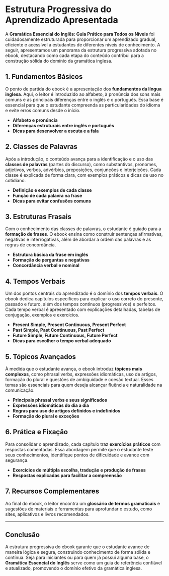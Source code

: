 
# Estrutura Progressiva do Aprendizado Apresentada

A **Gramática Essencial do Inglês: Guia Prático para Todos os Níveis** foi cuidadosamente estruturada para proporcionar um aprendizado gradual, eficiente e acessível a estudantes de diferentes níveis de conhecimento. A seguir, apresentamos um panorama da estrutura progressiva adotada no ebook, destacando como cada etapa do conteúdo contribui para a construção sólida do domínio da gramática inglesa.

## 1. Fundamentos Básicos

O ponto de partida do ebook é a apresentação dos **fundamentos da língua inglesa**. Aqui, o leitor é introduzido ao alfabeto, à pronúncia dos sons mais comuns e às principais diferenças entre o inglês e o português. Essa base é essencial para que o estudante compreenda as particularidades do idioma e evite erros comuns desde o início.

- **Alfabeto e pronúncia**
- **Diferenças estruturais entre inglês e português**
- **Dicas para desenvolver a escuta e a fala**

## 2. Classes de Palavras

Após a introdução, o conteúdo avança para a identificação e o uso das **classes de palavras** (partes do discurso), como substantivos, pronomes, adjetivos, verbos, advérbios, preposições, conjunções e interjeições. Cada classe é explicada de forma clara, com exemplos práticos e dicas de uso no cotidiano.

- **Definição e exemplos de cada classe**
- **Função de cada palavra na frase**
- **Dicas para evitar confusões comuns**

## 3. Estruturas Frasais

Com o conhecimento das classes de palavras, o estudante é guiado para a **formação de frases**. O ebook ensina como construir sentenças afirmativas, negativas e interrogativas, além de abordar a ordem das palavras e as regras de concordância.

- **Estrutura básica da frase em inglês**
- **Formação de perguntas e negativas**
- **Concordância verbal e nominal**

## 4. Tempos Verbais

Um dos pontos centrais do aprendizado é o domínio dos **tempos verbais**. O ebook dedica capítulos específicos para explicar o uso correto do presente, passado e futuro, além dos tempos contínuos (progressivos) e perfeitos. Cada tempo verbal é apresentado com explicações detalhadas, tabelas de conjugação, exemplos e exercícios.

- **Present Simple, Present Continuous, Present Perfect**
- **Past Simple, Past Continuous, Past Perfect**
- **Future Simple, Future Continuous, Future Perfect**
- **Dicas para escolher o tempo verbal adequado**

## 5. Tópicos Avançados

À medida que o estudante avança, o ebook introduz **tópicos mais complexos**, como phrasal verbs, expressões idiomáticas, uso de artigos, formação do plural e questões de ambiguidade e coesão textual. Esses temas são essenciais para quem deseja alcançar fluência e naturalidade na comunicação.

- **Principais phrasal verbs e seus significados**
- **Expressões idiomáticas do dia a dia**
- **Regras para uso de artigos definidos e indefinidos**
- **Formação do plural e exceções**

## 6. Prática e Fixação

Para consolidar o aprendizado, cada capítulo traz **exercícios práticos** com respostas comentadas. Essa abordagem permite que o estudante teste seus conhecimentos, identifique pontos de dificuldade e avance com segurança.

- **Exercícios de múltipla escolha, tradução e produção de frases**
- **Respostas explicadas para facilitar a compreensão**

## 7. Recursos Complementares

Ao final do ebook, o leitor encontra um **glossário de termos gramaticais** e sugestões de materiais e ferramentas para aprofundar o estudo, como sites, aplicativos e livros recomendados.

---

## Conclusão

A estrutura progressiva do ebook garante que o estudante avance de maneira lógica e segura, construindo conhecimento de forma sólida e contínua. Seja para iniciantes ou para quem já possui alguma base, o **Gramática Essencial do Inglês** serve como um guia de referência confiável e atualizado, promovendo o domínio efetivo da gramática inglesa.
```
